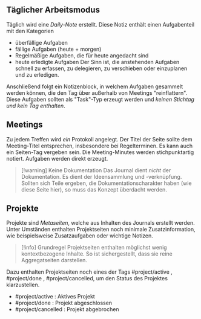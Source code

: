 ## Täglicher Arbeitsmodus
Täglich wird eine *Daily-Note* erstellt. Diese Notiz enthält einen Aufgabenteil mit den Kategorien
* überfällige Aufgaben
* fällige Aufgaben (heute + morgen)
* Regelmäßige Aufgaben, die für heute angedacht sind
* heute erledigte Aufgaben
Der Sinn ist, die anstehenden Aufgaben schnell zu erfassen, zu delegieren, zu verschieben oder einzuplanen und zu erledigen.

Anschließend folgt ein Notizenblock, in welchem Aufgaben gesammelt werden können, die den Tag über außerhalb von Meetings "reinflattern". Diese Aufgaben sollten als "Task"-Typ erzeugt werden und _keinen Stichtag und kein Tag enthalten_.

## Meetings
Zu jedem Treffen wird *ein* Protokoll angelegt. Der Titel der Seite sollte dem Meeting-Titel entsprechen, insbesondere bei Regelterminen. Es kann auch ein Seiten-Tag vergeben sein.
Die Meeting-Minutes werden stichpunktartig notiert. Aufgaben werden direkt erzeugt.

> [!warning] Keine Dokumentation
> Das Journal dient _nicht_ der Dokumentation. Es dient der Ideensammlung und -verknüpfung. Sollten sich Teile ergeben, die Dokumentationscharakter haben (wie diese Seite hier), so muss das Konzept überdacht werden.

## Projekte
Projekte sind _Metaseiten_, welche aus Inhalten des Journals erstellt werden. Unter Umständen enthalten Projektseiten noch minimale Zusatzinformation, wie beispielsweise Zusatzaufgaben oder wichtige Notizen.

> [!info] Grundregel 
> Projektseiten enthalten möglichst wenig kontextbezogene Inhalte. So ist sichergestellt, dass sie reine Aggregatseiten darstellen.

Dazu enthalten Projektseiten noch eines der Tags #project/active , #project/done , #project/cancelled, um den Status des Projektes klarzustellen.
* #project/active : Aktives Projekt
* #project/done : Projekt abgeschlossen
* #project/cancelled : Projekt abgebrochen

